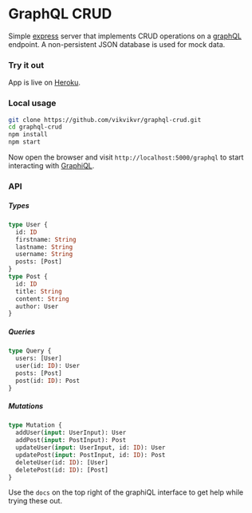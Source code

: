 # GraphQL CRUD

Simple [express](https://www.npmjs.com/package/express) server that implements CRUD operations on a [graphQL](https://graphql.org/) endpoint. A non-persistent JSON database is used for mock data.

### Try it out

App is live on [Heroku]([Heroku](https://vikvikvr-graphql-crud.herokuapp.com/graphql)).


### Local usage

```bash
git clone https://github.com/vikvikvr/graphql-crud.git
cd graphql-crud
npm install
npm start
```

Now open the browser and visit `http://localhost:5000/graphql` to start interacting with [GraphiQL](https://github.com/graphql/graphiql).


### API

##### Types

```graphql
type User {
  id: ID
  firstname: String
  lastname: String
  username: String
  posts: [Post]
}
type Post {
  id: ID
  title: String
  content: String
  author: User
}
```

##### Queries

```graphql
type Query {
  users: [User]
  user(id: ID): User
  posts: [Post]
  post(id: ID): Post
}
```

##### Mutations

```graphql
type Mutation {
  addUser(input: UserInput): User
  addPost(input: PostInput): Post
  updateUser(input: UserInput, id: ID): User
  updatePost(input: PostInput, id: ID): Post
  deleteUser(id: ID): [User]
  deletePost(id: ID): [Post]
}
```

Use the `docs` on the top right of the graphiQL interface to get help while trying these out.